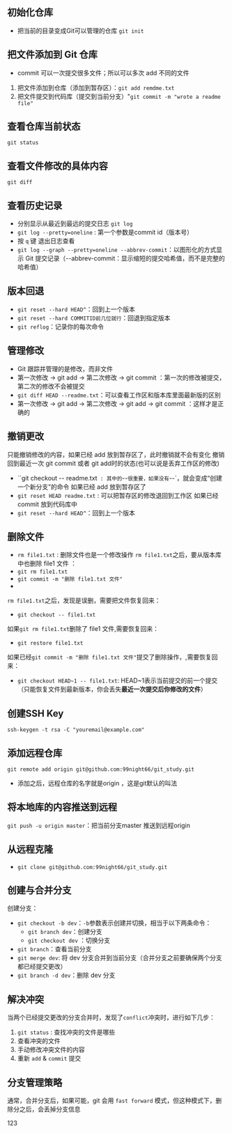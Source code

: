 ## 初始化仓库
- 把当前的目录变成Git可以管理的仓库
`git init`

## 把文件添加到 Git 仓库
- commit 可以一次提交很多文件；所以可以多次 add 不同的文件
1. 把文件添加到仓库（添加到暂存区）：`git add remdme.txt`
2. 把文件提交到代码库（提交到当前分支）"`git commit -m "wrote a readme file"` 

## 查看仓库当前状态
`git status`

## 查看文件修改的具体内容
`git diff`

## 查看历史记录
- 分别显示从最近到最远的提交日志
`git log`
- `git log --pretty=oneline` : 第一个参数是commit id（版本号）
- 按 `q` 键 退出日志查看
- `git log --graph --pretty=oneline --abbrev-commit`：以图形化的方式显示 Git 提交记录（--abbrev-commit：显示缩短的提交哈希值，而不是完整的哈希值）

## 版本回退
- `git reset --hard HEAD^`：回到上一个版本
- `git reset --hard COMMITID前几位就行`：回退到指定版本 
- `git reflog`：记录你的每次命令

## 管理修改
- Git 跟踪并管理的是修改，而非文件
- 第一次修改 -> git add -> 第二次修改 -> git commit ：第一次的修改被提交，第二次的修改不会被提交
- `git diff HEAD --readme.txt`：可以查看工作区和版本库里面最新版的区别
- 第一次修改 -> git add -> 第二次修改 -> git add -> git commit ：这样才是正确的

## 撤销更改 
只能撤销修改的内容，如果已经 add 放到暂存区了，此时撤销就不会有变化
撤销回到最近一次 git commit 或者 git add时的状态(也可以说是丢弃工作区的修改)
- ``git checkout -- readme.txt` : 其中的`--`很重要，如果没有`--`，就会变成“创建一个新分支”的命令
如果已经 add 放到暂存区了
- `git reset HEAD readme.txt` : 可以把暂存区的修改退回到工作区
如果已经 commit 放到代码库中
- `git reset --hard HEAD^`：回到上一个版本

## 删除文件
- `rm file1.txt` : 删除文件也是一个修改操作
`rm file1.txt`之后，要从版本库中也删除 file1 文件 ：
- `git rm file1.txt`
- `git commit -m "删除 file1.txt 文件"`
- 
`rm file1.txt`之后，发现是误删，需要把文件恢复回来：
- `git checkout -- file1.txt`

如果`git rm file1.txt`删除了 file1 文件,需要恢复回来：
- `git restore file1.txt`
  
如果已经`git commit -m "删除 file1.txt 文件"`提交了删除操作，,需要恢复回来：
- `git checkout HEAD~1 -- file1.txt`: HEAD~1表示当前提交的前一个提交（只能恢复文件到最新版本，你会丢失**最近一次提交后你修改的文件**）


## 创建SSH Key
`ssh-keygen -t rsa -C "youremail@example.com"`

## 添加远程仓库
`git remote add origin git@github.com:99night66/git_study.git`
- 添加之后，远程仓库的名字就是origin ，这是git默认的叫法
  
## 将本地库的内容推送到远程
`git push -u origin master`：把当前分支master 推送到远程origin

## 从远程克隆
- `git clone git@github.com:99night66/git_study.git`

## 创建与合并分支
创建分支：
- `git checkout -b dev`：`-b`参数表示创建并切换，相当于以下两条命令：
  - `git branch dev`：创建分支
  - `git checkout dev` ：切换分支
- `git branch`：查看当前分支
- `git merge dev`: 将 dev 分支合并到当前分支（合并分支之前要确保两个分支都已经提交更改）
- `git branch -d dev`：删除 dev 分支

## 解决冲突
当两个已经提交更改的分支合并时，发现了`conflict`冲突时，进行如下几步：
1. `git status` : 查找冲突的文件是哪些
2. 查看冲突的文件
3. 手动修改冲突文件的内容
4. 重新 `add` & `commit` 提交

## 分支管理策略
通常，合并分支后，如果可能，git 会用 `fast forward` 模式，但这种模式下，删除分之后，会丢掉分支信息

123